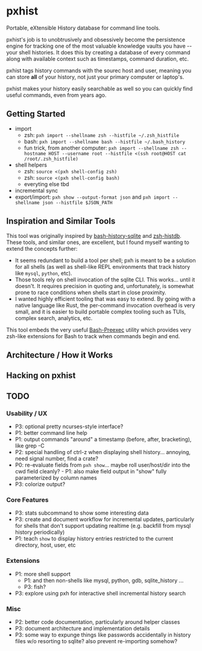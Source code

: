 # pxhist
Portable, eXtensible History database for command line tools.

pxhist's job is to unobtrusively and obsessively become the
persistence engine for tracking one of the most valuable knowledge
vaults you have -- your shell histories.  It does this by creating a
database of every command along with available context such as
timestamps, command duration, etc.

pxhist tags history commands with the sourec host and user, meaning
you can store **all** of your history, not just your primary computer
or laptop's.

pxhist makes your history easily searchable as well so you can quickly
find useful commands, even from years ago.

## Getting Started

- import
  - zsh: `pxh import --shellname zsh --histfile ~/.zsh_histfile`
  - bash: `pxh import --shellname bash --histfile ~/.bash_history`
  - fun trick, from another computer: `pxh import --shellname zsh --hostname HOST --username root --histfile <(ssh root@HOST cat /root/.zsh_histfile)`
- shell helpers
  - zsh: `source <(pxh shell-config zsh)`
  - zsh: `source <(pxh shell-config bash)`
  - everyting else tbd
- incremental sync
- export/import: `pxh show --output-format json` and `pxh import --shellname json --histfile $JSON_PATH`

## Inspiration and Similar Tools

This tool was originally inspired by
[bash-history-sqlite](https://github.com/thenewwazoo/bash-history-sqlite)
and [zsh-histdb](https://github.com/larkery/zsh-histdb).  These tools,
and similar ones, are excellent, but I found myself wanting to extend
the concepts further:

- It seems redundant to build a tool per shell; pxh is meant to be a
  solution for all shells (as well as shell-like REPL environments
  that track history like `mysql`, `python`, etc).
- Those tools rely on shell invocation of the sqlite CLI.  This
  works... until it doesn't.  It requires precision in quoting and,
  unfortunately, is somewhat prone to race conditions when shells
  start in close proximity.
- I wanted highly efficient tooling that was easy to extend.  By going
  with a native language like Rust, the per-command invocation
  overhead is very small, and it is easier to build portable complex
  tooling such as TUIs, complex search, analytics, etc.

This tool embeds the very useful
[Bash-Preexec](https://github.com/rcaloras/bash-preexec) utility which
provides very zsh-like extensions for Bash to track when commands
begin and end.

## Architecture / How it Works

## Hacking on pxhist

## TODO

### Usability / UX
- P3: optional pretty ncurses-style interface?
- P1: better command line help
- P1: output commands "around" a timestamp (before, after,
  bracketing), like grep -C
- P2: special handling of ctrl-z when displaying shell
  history... annoying, need signal number, find a crate?
- P0: re-evaluate fields from `pxh show`... maybe roll user/host/dir
  into the cwd field cleanly?
	  - P1: also make field output in "show" fully parameterized by
	    column names
- P3: colorize output?

### Core Features
- P3: stats subcommand to show some interesting data
- P3: create and document workflow for incremental updates,
  particularly for shells that don't support updating realtime
  (e.g. backfill from mysql history periodically)
- P1: teach `show` to display history entries restricted to the
  current directory, host, user, etc

### Extensions
- P1: more shell support
  - P1: and then non-shells like mysql, python, gdb, sqlite_history
    ...
  - P3: fish?
- P3: explore using pxh for interactive shell incremental history
  search

### Misc
- P2: better code documentation, particularly around helper classes
- P3: document architecture and implementation details
- P3: some way to expunge things like passwords accidentally in
  history files w/o resorting to sqlite?  also prevent re-importing
  somehow?
